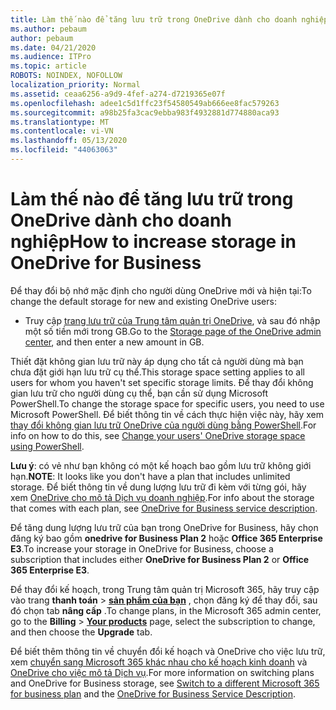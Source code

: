 ```yaml
---
title: Làm thế nào để tăng lưu trữ trong OneDrive dành cho doanh nghiệp
ms.author: pebaum
author: pebaum
ms.date: 04/21/2020
ms.audience: ITPro
ms.topic: article
ROBOTS: NOINDEX, NOFOLLOW
localization_priority: Normal
ms.assetid: ceaa6256-a9d9-4fef-a274-d7219365e07f
ms.openlocfilehash: adee1c5d1ffc23f54580549ab666ee8fac579263
ms.sourcegitcommit: a98b25fa3cac9ebba983f4932881d774880aca93
ms.translationtype: MT
ms.contentlocale: vi-VN
ms.lasthandoff: 05/13/2020
ms.locfileid: "44063063"
---
```

# <a name="how-to-increase-storage-in-onedrive-for-business"></a><span data-ttu-id="6bd1f-102">Làm thế nào để tăng lưu trữ trong OneDrive dành cho doanh nghiệp</span><span class="sxs-lookup"><span data-stu-id="6bd1f-102">How to increase storage in OneDrive for Business</span></span>

<span data-ttu-id="6bd1f-103">Để thay đổi bộ nhớ mặc định cho người dùng OneDrive mới và hiện tại:</span><span class="sxs-lookup"><span data-stu-id="6bd1f-103">To change the default storage for new and existing OneDrive users:</span></span>
  
- <span data-ttu-id="6bd1f-104">Truy cập [trang lưu trữ của Trung tâm quản trị OneDrive](https://admin.onedrive.com/?v=StorageSettings), và sau đó nhập một số tiền mới trong GB.</span><span class="sxs-lookup"><span data-stu-id="6bd1f-104">Go to the [Storage page of the OneDrive admin center](https://admin.onedrive.com/?v=StorageSettings), and then enter a new amount in GB.</span></span>

<span data-ttu-id="6bd1f-105">Thiết đặt không gian lưu trữ này áp dụng cho tất cả người dùng mà bạn chưa đặt giới hạn lưu trữ cụ thể.</span><span class="sxs-lookup"><span data-stu-id="6bd1f-105">This storage space setting applies to all users for whom you haven't set specific storage limits.</span></span> <span data-ttu-id="6bd1f-106">Để thay đổi không gian lưu trữ cho người dùng cụ thể, bạn cần sử dụng Microsoft PowerShell.</span><span class="sxs-lookup"><span data-stu-id="6bd1f-106">To change the storage space for specific users, you need to use Microsoft PowerShell.</span></span> <span data-ttu-id="6bd1f-107">Để biết thông tin về cách thực hiện việc này, hãy xem [thay đổi không gian lưu trữ OneDrive của người dùng bằng PowerShell](https://go.microsoft.com/fwlink/?linkid=866402).</span><span class="sxs-lookup"><span data-stu-id="6bd1f-107">For info on how to do this, see [Change your users' OneDrive storage space using PowerShell](https://go.microsoft.com/fwlink/?linkid=866402).</span></span>

<span data-ttu-id="6bd1f-108">**Lưu ý**: có vẻ như bạn không có một kế hoạch bao gồm lưu trữ không giới hạn.</span><span class="sxs-lookup"><span data-stu-id="6bd1f-108">**NOTE**: It looks like you don't have a plan that includes unlimited storage.</span></span> <span data-ttu-id="6bd1f-109">Để biết thông tin về dung lượng lưu trữ đi kèm với từng gói, hãy xem [OneDrive cho mô tả Dịch vụ doanh nghiệp](https://go.microsoft.com/fwlink/p/?LinkID=826071).</span><span class="sxs-lookup"><span data-stu-id="6bd1f-109">For info about the storage that comes with each plan, see [OneDrive for Business service description](https://go.microsoft.com/fwlink/p/?LinkID=826071).</span></span>
  
<span data-ttu-id="6bd1f-110">Để tăng dung lượng lưu trữ của bạn trong OneDrive for Business, hãy chọn đăng ký bao gồm **onedrive for Business Plan 2** hoặc **Office 365 Enterprise E3**.</span><span class="sxs-lookup"><span data-stu-id="6bd1f-110">To increase your storage in OneDrive for Business, choose a subscription that includes either **OneDrive for Business Plan 2** or **Office 365 Enterprise E3**.</span></span> 
  
<span data-ttu-id="6bd1f-111">Để thay đổi kế hoạch, trong Trung tâm quản trị Microsoft 365, hãy truy cập vào trang **thanh toán** \> **[sản phẩm của bạn](https://go.microsoft.com/fwlink/p/?linkid=842054)** , chọn đăng ký để thay đổi, sau đó chọn tab **nâng cấp** .</span><span class="sxs-lookup"><span data-stu-id="6bd1f-111">To change plans, in the Microsoft 365 admin center, go to the **Billing** \> **[Your products](https://go.microsoft.com/fwlink/p/?linkid=842054)** page, select the subscription to change, and then choose the **Upgrade** tab.</span></span>
  
<span data-ttu-id="6bd1f-112">Để biết thêm thông tin về chuyển đổi kế hoạch và OneDrive cho việc lưu trữ, xem [chuyển sang Microsoft 365 khác nhau cho kế hoạch kinh doanh](https://go.microsoft.com/fwlink/?LinkId=2031117) và [OneDrive cho việc mô tả Dịch vụ](https://go.microsoft.com/fwlink/p/?LinkId-2031122).</span><span class="sxs-lookup"><span data-stu-id="6bd1f-112">For more information on switching plans and OneDrive for Business storage, see [Switch to a different Microsoft 365 for business plan](https://go.microsoft.com/fwlink/?LinkId=2031117) and the [OneDrive for Business Service Description](https://go.microsoft.com/fwlink/p/?LinkId-2031122).</span></span>
